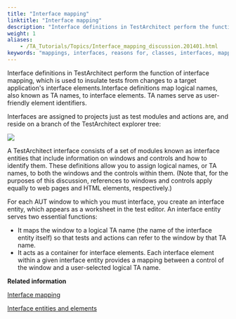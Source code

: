 ```yaml
--- 
title: "Interface mapping"
linktitle: "Interface mapping"
description: "Interface definitions in TestArchitect perform the function of interface mapping, which is used to insulate tests from changes to a target application's interface elements."
weight: 1
aliases: 
    - /TA_Tutorials/Topics/Interface_mapping_discussion.201401.html
keywords: "mappings, interfaces, reasons for, classes, interfaces, mappings, definitions, TA names, logical names, property-value pair"
---
```


Interface definitions in TestArchitect perform the function of interface mapping, which is used to insulate tests from changes to a target application's interface elements.Interface definitions map logical names, also known as TA names, to interface elements. TA names serve as user-friendly element identifiers.

Interfaces are assigned to projects just as test modules and actions are, and reside on a branch of the TestArchitect explorer tree:

![](/images/TA_Help/Images/Tree_with_interfaces02.png)

A TestArchitect interface consists of a set of modules known as interface entities that include information on windows and controls and how to identify them. These definitions allow you to assign logical names, or TA names, to both the windows and the controls within them. \(Note that, for the purposes of this discussion, references to windows and controls apply equally to web pages and HTML elements, respectively.\)

For each AUT window to which you must interface, you create an interface entity, which appears as a worksheet in the test editor. An interface entity serves two essential functions:

-   It maps the window to a logical TA name \(the name of the interface entity itself\) so that tests and actions can refer to the window by that TA name.
-   It acts as a container for interface elements. Each interface element within a given interface entity provides a mapping between a control of the window and a user-selected logical TA name.



**Related information**  


[Interface mapping](/user-guide/interface-definitions/interface-mapping)

[Interface entities and elements](/user-guide/interface-definitions/interface-entities-and-elements)

